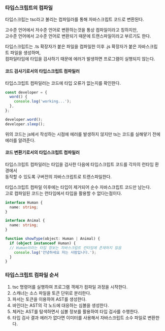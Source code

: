 ### 타입스크립트의 컴파일

타입스크립는 tsc라고 불리는 컴파일러를 통해 자바스크립트 코드로 변환된다.  

고수준 언어에서 저수준 언어로 변환하는것을 통상 컴파일이라고 칭하지만,  
고수준 언어에서 고수준 언어로 변환되기 때문에 트랜스파일이라고 부르기도 한다.

타입스크립트는 .ts 확장자가 붙은 파일을 컴파일한 이후 .js 확장자가 붙은 자바스크립트 파일을 생성하며,  
컴파일타임에 타입을 검사하기 때문에 에러가 발생하면 프로그램이 실행되지 않는다.  

#### 코드 검사기로서의 타입스크립트 컴파일러

타입스크립트 컴파일러는 코드에 타입 오류가 없는지를 확인한다.  
```ts
const developer = {
  word() {
    console.log('working...');
  },
};

developer.word();
developer.sleep();
```
위의 코드는 js에서 작성하는 시점에 에러를 발생하지 않지만 ts는 코드를 실해앟기 전에 에러를 알려준다.

#### 코드 변환기로서의 타입스크립트 컴파일러

타입스크립트 컴파일러는 타입을 검사한 다음에 타입스크립트 코드를 각자의 런타임 환경에서  
동작할 수 있도록 구버전의 자바스크립트로 트랜스파일한다.

타입스크립트 컴파일 이후에는 타입이 제거되어 순수 자바스크립트 코드만 남는다.  
고로 컴파일된 코드는 런타임에서 타입을 활용할 수 없다는점이다.

```ts
interface Human {
  name: string;
}

interface Animal {
  name: string;
}

function showType(object: Human | Animal) {
  if (object instanceof Human) { 
  // Human이라는 타입 정보는 자바스크립트 런타임에 존재하지 않음
    console.log('안녕하세요 저는 사람입니다.');
  }
}
```

### 타입스크립트 컴파일 순서
1. tsc 명령어를 실행하여 프로그램 객체가 컴파일 과정을 시작한다.
2. 스캐너는 소스 파일을 토큰 단위로 분리한다.
3. 파서는 토큰을 이용하여 AST를 생성한다.
4. 바인더는 AST의 각 노드에 대응하는 심볼을 생성한다.
5. 체커는 AST를 탐색하면서 심볼 정보를 활용하여 타입 검사를 수행한다.
6. 타입 검사 결과 에러가 없다면 이미터를 사용해서 자바스크립트 소수 파일로 변환한다.